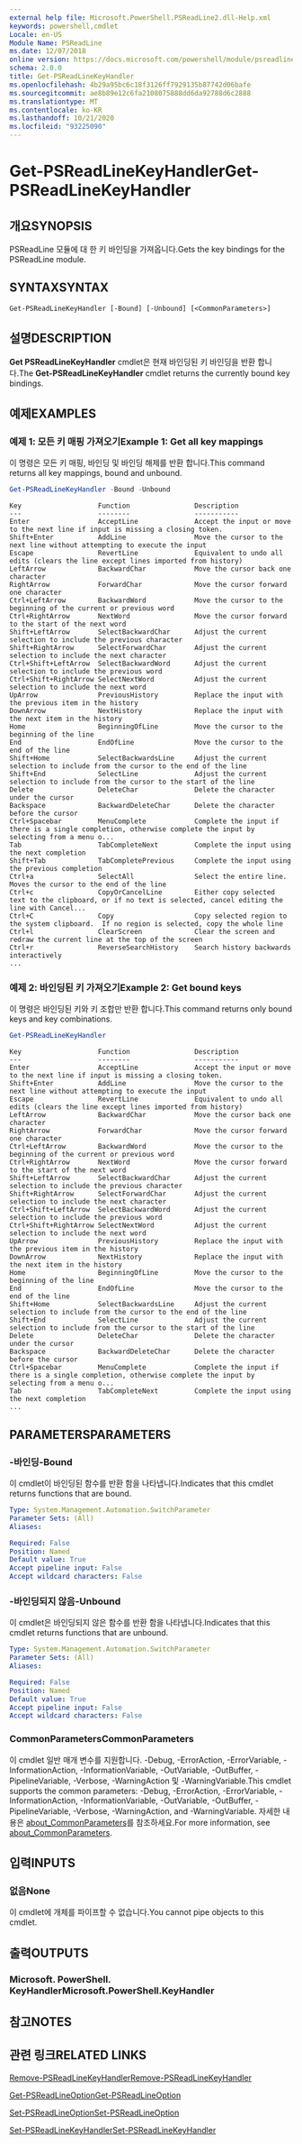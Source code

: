 ```yaml
---
external help file: Microsoft.PowerShell.PSReadLine2.dll-Help.xml
keywords: powershell,cmdlet
Locale: en-US
Module Name: PSReadLine
ms.date: 12/07/2018
online version: https://docs.microsoft.com/powershell/module/psreadline/get-psreadlinekeyhandler?view=powershell-7&WT.mc_id=ps-gethelp
schema: 2.0.0
title: Get-PSReadLineKeyHandler
ms.openlocfilehash: 4b29a95bc6c18f3126ff7929135b87742d06bafe
ms.sourcegitcommit: ae8b89e12c6fa2108075888dd6da92788d6c2888
ms.translationtype: MT
ms.contentlocale: ko-KR
ms.lasthandoff: 10/21/2020
ms.locfileid: "93225090"
---
```

# <span data-ttu-id="85a67-103">Get-PSReadLineKeyHandler</span><span class="sxs-lookup"><span data-stu-id="85a67-103">Get-PSReadLineKeyHandler</span></span>

## <span data-ttu-id="85a67-104">개요</span><span class="sxs-lookup"><span data-stu-id="85a67-104">SYNOPSIS</span></span>
<span data-ttu-id="85a67-105">PSReadLine 모듈에 대 한 키 바인딩을 가져옵니다.</span><span class="sxs-lookup"><span data-stu-id="85a67-105">Gets the key bindings for the PSReadLine module.</span></span>

## <span data-ttu-id="85a67-106">SYNTAX</span><span class="sxs-lookup"><span data-stu-id="85a67-106">SYNTAX</span></span>

```
Get-PSReadLineKeyHandler [-Bound] [-Unbound] [<CommonParameters>]
```

## <span data-ttu-id="85a67-107">설명</span><span class="sxs-lookup"><span data-stu-id="85a67-107">DESCRIPTION</span></span>

<span data-ttu-id="85a67-108">**Get PSReadLineKeyHandler** cmdlet은 현재 바인딩된 키 바인딩을 반환 합니다.</span><span class="sxs-lookup"><span data-stu-id="85a67-108">The **Get-PSReadLineKeyHandler** cmdlet returns the currently bound key bindings.</span></span>

## <span data-ttu-id="85a67-109">예제</span><span class="sxs-lookup"><span data-stu-id="85a67-109">EXAMPLES</span></span>

### <span data-ttu-id="85a67-110">예제 1: 모든 키 매핑 가져오기</span><span class="sxs-lookup"><span data-stu-id="85a67-110">Example 1: Get all key mappings</span></span>

<span data-ttu-id="85a67-111">이 명령은 모든 키 매핑, 바인딩 및 바인딩 해제를 반환 합니다.</span><span class="sxs-lookup"><span data-stu-id="85a67-111">This command returns all key mappings, bound and unbound.</span></span>

```powershell
Get-PSReadLineKeyHandler -Bound -Unbound
```

```Output
Key                   Function                Description
---                   --------                -----------
Enter                 AcceptLine              Accept the input or move to the next line if input is missing a closing token.
Shift+Enter           AddLine                 Move the cursor to the next line without attempting to execute the input
Escape                RevertLine              Equivalent to undo all edits (clears the line except lines imported from history)
LeftArrow             BackwardChar            Move the cursor back one character
RightArrow            ForwardChar             Move the cursor forward one character
Ctrl+LeftArrow        BackwardWord            Move the cursor to the beginning of the current or previous word
Ctrl+RightArrow       NextWord                Move the cursor forward to the start of the next word
Shift+LeftArrow       SelectBackwardChar      Adjust the current selection to include the previous character
Shift+RightArrow      SelectForwardChar       Adjust the current selection to include the next character
Ctrl+Shift+LeftArrow  SelectBackwardWord      Adjust the current selection to include the previous word
Ctrl+Shift+RightArrow SelectNextWord          Adjust the current selection to include the next word
UpArrow               PreviousHistory         Replace the input with the previous item in the history
DownArrow             NextHistory             Replace the input with the next item in the history
Home                  BeginningOfLine         Move the cursor to the beginning of the line
End                   EndOfLine               Move the cursor to the end of the line
Shift+Home            SelectBackwardsLine     Adjust the current selection to include from the cursor to the end of the line
Shift+End             SelectLine              Adjust the current selection to include from the cursor to the start of the line
Delete                DeleteChar              Delete the character under the cursor
Backspace             BackwardDeleteChar      Delete the character before the cursor
Ctrl+Spacebar         MenuComplete            Complete the input if there is a single completion, otherwise complete the input by selecting from a menu o...
Tab                   TabCompleteNext         Complete the input using the next completion
Shift+Tab             TabCompletePrevious     Complete the input using the previous completion
Ctrl+a                SelectAll               Select the entire line. Moves the cursor to the end of the line
Ctrl+c                CopyOrCancelLine        Either copy selected text to the clipboard, or if no text is selected, cancel editing the line with Cancel...
Ctrl+C                Copy                    Copy selected region to the system clipboard.  If no region is selected, copy the whole line
Ctrl+l                ClearScreen             Clear the screen and redraw the current line at the top of the screen
Ctrl+r                ReverseSearchHistory    Search history backwards interactively
...
```

### <span data-ttu-id="85a67-112">예제 2: 바인딩된 키 가져오기</span><span class="sxs-lookup"><span data-stu-id="85a67-112">Example 2: Get bound keys</span></span>

<span data-ttu-id="85a67-113">이 명령은 바인딩된 키와 키 조합만 반환 합니다.</span><span class="sxs-lookup"><span data-stu-id="85a67-113">This command returns only bound keys and key combinations.</span></span>

```powershell
Get-PSReadLineKeyHandler
```

```Output
Key                   Function                Description
---                   --------                -----------
Enter                 AcceptLine              Accept the input or move to the next line if input is missing a closing token.
Shift+Enter           AddLine                 Move the cursor to the next line without attempting to execute the input
Escape                RevertLine              Equivalent to undo all edits (clears the line except lines imported from history)
LeftArrow             BackwardChar            Move the cursor back one character
RightArrow            ForwardChar             Move the cursor forward one character
Ctrl+LeftArrow        BackwardWord            Move the cursor to the beginning of the current or previous word
Ctrl+RightArrow       NextWord                Move the cursor forward to the start of the next word
Shift+LeftArrow       SelectBackwardChar      Adjust the current selection to include the previous character
Shift+RightArrow      SelectForwardChar       Adjust the current selection to include the next character
Ctrl+Shift+LeftArrow  SelectBackwardWord      Adjust the current selection to include the previous word
Ctrl+Shift+RightArrow SelectNextWord          Adjust the current selection to include the next word
UpArrow               PreviousHistory         Replace the input with the previous item in the history
DownArrow             NextHistory             Replace the input with the next item in the history
Home                  BeginningOfLine         Move the cursor to the beginning of the line
End                   EndOfLine               Move the cursor to the end of the line
Shift+Home            SelectBackwardsLine     Adjust the current selection to include from the cursor to the end of the line
Shift+End             SelectLine              Adjust the current selection to include from the cursor to the start of the line
Delete                DeleteChar              Delete the character under the cursor
Backspace             BackwardDeleteChar      Delete the character before the cursor
Ctrl+Spacebar         MenuComplete            Complete the input if there is a single completion, otherwise complete the input by selecting from a menu o...
Tab                   TabCompleteNext         Complete the input using the next completion
...
```

## <span data-ttu-id="85a67-114">PARAMETERS</span><span class="sxs-lookup"><span data-stu-id="85a67-114">PARAMETERS</span></span>

### <span data-ttu-id="85a67-115">-바인딩</span><span class="sxs-lookup"><span data-stu-id="85a67-115">-Bound</span></span>

<span data-ttu-id="85a67-116">이 cmdlet이 바인딩된 함수를 반환 함을 나타냅니다.</span><span class="sxs-lookup"><span data-stu-id="85a67-116">Indicates that this cmdlet returns functions that are bound.</span></span>

```yaml
Type: System.Management.Automation.SwitchParameter
Parameter Sets: (All)
Aliases:

Required: False
Position: Named
Default value: True
Accept pipeline input: False
Accept wildcard characters: False
```

### <span data-ttu-id="85a67-117">-바인딩되지 않음</span><span class="sxs-lookup"><span data-stu-id="85a67-117">-Unbound</span></span>

<span data-ttu-id="85a67-118">이 cmdlet은 바인딩되지 않은 함수를 반환 함을 나타냅니다.</span><span class="sxs-lookup"><span data-stu-id="85a67-118">Indicates that this cmdlet returns functions that are unbound.</span></span>

```yaml
Type: System.Management.Automation.SwitchParameter
Parameter Sets: (All)
Aliases:

Required: False
Position: Named
Default value: True
Accept pipeline input: False
Accept wildcard characters: False
```

### <span data-ttu-id="85a67-119">CommonParameters</span><span class="sxs-lookup"><span data-stu-id="85a67-119">CommonParameters</span></span>

<span data-ttu-id="85a67-120">이 cmdlet 일반 매개 변수를 지원합니다. -Debug, -ErrorAction, -ErrorVariable, -InformationAction, -InformationVariable, -OutVariable, -OutBuffer, -PipelineVariable, -Verbose, -WarningAction 및 -WarningVariable.</span><span class="sxs-lookup"><span data-stu-id="85a67-120">This cmdlet supports the common parameters: -Debug, -ErrorAction, -ErrorVariable, -InformationAction, -InformationVariable, -OutVariable, -OutBuffer, -PipelineVariable, -Verbose, -WarningAction, and -WarningVariable.</span></span> <span data-ttu-id="85a67-121">자세한 내용은 [about_CommonParameters](http://go.microsoft.com/fwlink/?LinkID=113216)를 참조하세요.</span><span class="sxs-lookup"><span data-stu-id="85a67-121">For more information, see [about_CommonParameters](http://go.microsoft.com/fwlink/?LinkID=113216).</span></span>

## <span data-ttu-id="85a67-122">입력</span><span class="sxs-lookup"><span data-stu-id="85a67-122">INPUTS</span></span>

### <span data-ttu-id="85a67-123">없음</span><span class="sxs-lookup"><span data-stu-id="85a67-123">None</span></span>

<span data-ttu-id="85a67-124">이 cmdlet에 개체를 파이프할 수 없습니다.</span><span class="sxs-lookup"><span data-stu-id="85a67-124">You cannot pipe objects to this cmdlet.</span></span>

## <span data-ttu-id="85a67-125">출력</span><span class="sxs-lookup"><span data-stu-id="85a67-125">OUTPUTS</span></span>

### <span data-ttu-id="85a67-126">Microsoft. PowerShell. KeyHandler</span><span class="sxs-lookup"><span data-stu-id="85a67-126">Microsoft.PowerShell.KeyHandler</span></span>

## <span data-ttu-id="85a67-127">참고</span><span class="sxs-lookup"><span data-stu-id="85a67-127">NOTES</span></span>

## <span data-ttu-id="85a67-128">관련 링크</span><span class="sxs-lookup"><span data-stu-id="85a67-128">RELATED LINKS</span></span>

[<span data-ttu-id="85a67-129">Remove-PSReadLineKeyHandler</span><span class="sxs-lookup"><span data-stu-id="85a67-129">Remove-PSReadLineKeyHandler</span></span>](Remove-PSReadLineKeyHandler.md)

[<span data-ttu-id="85a67-130">Get-PSReadLineOption</span><span class="sxs-lookup"><span data-stu-id="85a67-130">Get-PSReadLineOption</span></span>](Get-PSReadLineOption.md)

[<span data-ttu-id="85a67-131">Set-PSReadLineOption</span><span class="sxs-lookup"><span data-stu-id="85a67-131">Set-PSReadLineOption</span></span>](Set-PSReadLineOption.md)

[<span data-ttu-id="85a67-132">Set-PSReadLineKeyHandler</span><span class="sxs-lookup"><span data-stu-id="85a67-132">Set-PSReadLineKeyHandler</span></span>](Set-PSReadLineKeyHandler.md)
